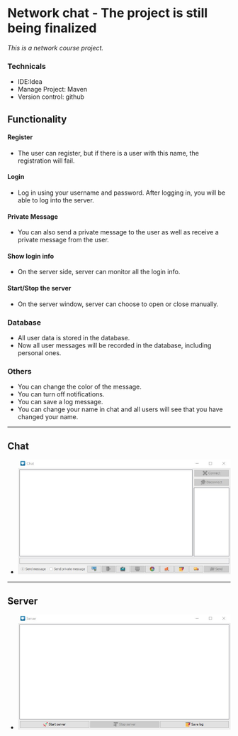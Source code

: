 # Network chat - The project is still being finalized
*This is a network course project.*

### Technicals
- IDE:Idea
- Manage Project: Maven
- Version control: github

## Functionality

#### Register
- The user can register, but if there is a user with this name, the registration will fail.

#### Login
- Log in using your username and password. After logging in, you will be able to log into the server.

#### Private Message
- You can also send a private message to the user as well as receive a private message from the user.

#### Show login info
- On the server side, server can monitor all the login info.

#### Start/Stop the server
- On the server window, server can choose to open or close manually.

### Database
- All user data is stored in the database.
- Now all user messages will be recorded in the database, including personal ones.

### Others
- You can change the color of the message.
- You can turn off notifications.
- You can save a log message.
- You can change your name in chat and all users will see that you have changed your name.

---

## Chat
- ![Chat](src/resource/images/Chat.jpg)

---

## Server
- ![Server](src/resource/images/Server.jpg)

